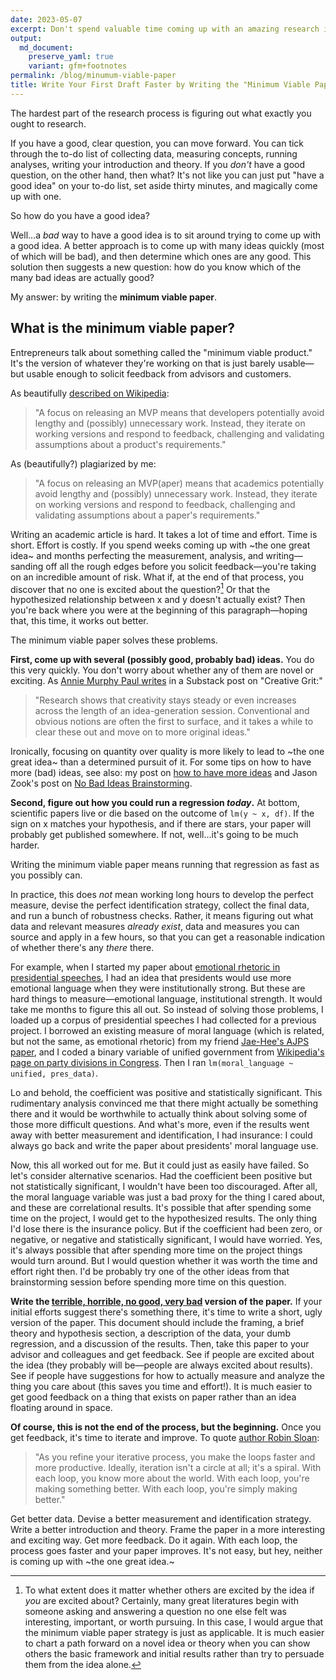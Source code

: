```yaml
---
date: 2023-05-07
excerpt: Don't spend valuable time coming up with an amazing research idea. Come up with many ideas, try the best ones quickly, and choose the one that works.
output:
  md_document:
    preserve_yaml: true
    variant: gfm+footnotes
permalink: /blog/minumum-viable-paper
title: Write Your First Draft Faster by Writing the "Minimum Viable Paper"
---
```


The hardest part of the research process is figuring out what exactly you ought to research. 

If you have a good, clear question, you can move forward. You can tick through the to-do list of collecting data, measuring concepts, running analyses, writing your introduction and theory.  If you *don't* have a good question, on the other hand, then what? It's not like you can just put "have a good idea" on your to-do list, set aside thirty minutes, and magically come up with one.

So how do you have a good idea?

Well...a *bad* way to have a good idea is to sit around trying to come up with a good idea. A better approach is to come up with many ideas quickly (most of which will be bad), and then determine which ones are any good. This solution then suggests a new question: how do you know which of the many bad ideas are actually good?

My answer: by writing the **minimum viable paper**.

## What is the minimum viable paper?

Entrepreneurs talk about something called the "minimum viable product." It's the version of whatever they're working on that is just barely usable—but usable enough to solicit feedback from advisors and customers.

As beautifully [described on Wikipedia](https://en.wikipedia.org/wiki/Minimum_viable_product):

> "A focus on releasing an MVP means that developers potentially avoid lengthy and (possibly) unnecessary work. Instead, they iterate on working versions and respond to feedback, challenging and validating assumptions about a product's requirements."

As (beautifully?) plagiarized by me:

> "A focus on releasing an MVP(aper) means that academics potentially avoid lengthy and (possibly) unnecessary work. Instead, they iterate on working versions and respond to feedback, challenging and validating assumptions about a paper's requirements."

Writing an academic article is hard. It takes a lot of time and effort. Time is short. Effort is costly. If you spend weeks coming up with ~the one great idea~ and months perfecting the measurement, analysis, and writing—sanding off all the rough edges before you solicit feedback—you're taking on an incredible amount of risk. What if, at the end of that process, you discover that no one is excited about the question?[^1] Or that the hypothesized relationship between x and y doesn't actually exist? Then you're back where you were at the beginning of this paragraph—hoping that, this time, it works out better. 

The minimum viable paper solves these problems. 

**First, come up with several (possibly good, probably bad) ideas.** You do this very quickly. You don't worry about whether any of them are novel or exciting. As [Annie Murphy Paul writes](https://anniemurphypaul.substack.com/p/the-benefits-of-creative-grit) in a Substack post on "Creative Grit:" 

> "Research shows that creativity stays steady or even increases across the length of an idea-generation session. Conventional and obvious notions are often the first to surface, and it takes a while to clear these out and move on to more original ideas."

Ironically, focusing on quantity over quality is more likely to lead to ~the one great idea~ than a determined pursuit of it. For some tips on how to have more (bad) ideas, see also: my post on [how to have more ideas](https://benjaminnoble.org/blog/more-ideas) and Jason Zook's post on [No Bad Ideas Brainstorming](https://wanderingaimfully.com/brainstorming/).

**Second, figure out how you could run a regression *today*.** At bottom, scientific papers live or die based on the outcome of `lm(y ~ x, df)`. If the sign on x matches your hypothesis, and if there are stars, your paper will probably get published somewhere. If not, well...it's going to be much harder. 

Writing the minimum viable paper means running that regression as fast as you possibly can. 

In practice, this does *not* mean working long hours to develop the perfect measure, devise the perfect identification strategy, collect the final data, and run a bunch of robustness checks. Rather, it means figuring out what data and relevant measures *already exist*, data and measures you can source and apply in a few hours, so that you can get a reasonable indication of whether there's any *there* there.

For example, when I started my paper about [emotional rhetoric in presidential speeches](https://benjaminnoble.org/files/papers/noble_how_presidents_persuade.pdf), I had an idea that presidents would use more emotional language when they were institutionally strong. But these are hard things to measure—emotional language, institutional strength. It would take me months to figure this all out. So instead of solving those problems, I loaded up a corpus of presidential speeches I had collected for a previous project. I borrowed an existing measure of moral language (which is related, but not the same, as emotional rhetoric) from my friend [Jae-Hee's AJPS paper](https://www.jstor.org/stable/45295318), and I coded a binary variable of unified government from [Wikipedia's page on party divisions in Congress](https://en.wikipedia.org/wiki/Party_divisions_of_United_States_Congresses). Then I ran `lm(moral_language ~ unified, pres_data)`. 

Lo and behold, the coefficient was positive and statistically significant. This rudimentary analysis convinced me that there might actually be something there and it would be worthwhile to actually think about solving some of those more difficult questions. And what's more, even if the results went away with better measurement and identification, I had insurance: I could always go back and write the paper about presidents' moral language use.

Now, this all worked out for me. But it could just as easily have failed. So let's consider alternative scenarios. Had the coefficient been positive but not statistically significant, I wouldn't have been too discouraged. After all, the moral language variable was just a bad proxy for the thing I cared about, and these are correlational results. It's possible that after spending some time on the project, I would get to the hypothesized results. The only thing I'd lose there is the insurance policy. But if the coefficient had been zero, or negative, or negative and statistically significant, I would have worried. Yes, it's always possible that after spending more time on the project things would turn around. But I would question whether it was worth the time and effort right then. I'd be probably try one of the other ideas from that brainstorming session before spending more time on this question.

**Write the [terrible, horrible, no good, very bad](https://en.wikipedia.org/wiki/Alexander_and_the_Terrible,_Horrible,_No_Good,_Very_Bad_Day) version of the paper.** If your initial efforts suggest there's something there, it's time to write a short, ugly version of the paper. This document should include the framing, a brief theory and hypothesis section, a description of the data, your dumb regression, and a discussion of the results. Then, take this paper to your advisor and colleagues and get feedback. See if people are excited about the idea (they probably will be—people are always excited about results). See if people have suggestions for how to actually measure and analyze the thing you care about (this saves you time and effort!). It is much easier to get good feedback on a thing that exists on paper rather than an idea floating around in space.

**Of course, this is not the end of the process, but the beginning.** Once you get feedback, it's time to iterate and improve. To quote [author Robin Sloan](https://issuu.com/golfstromen/docs/sloan-2009): 

> "As you refine your iterative process, you make the loops faster and more productive. Ideally, iteration isn't a circle at all; it's a spiral. With each loop, you know more about the world. With each loop, you're making something better. With each loop, you're simply making better."

Get better data. Devise a better measurement and identification strategy. Write a better introduction and theory. Frame the paper in a more interesting and exciting way. Get more feedback. Do it again. With each loop, the process goes faster and your paper improves. It's not easy, but hey, neither is coming up with ~the one great idea.~

[^1]: To what extent does it matter whether others are excited by the idea if *you* are excited about? Certainly, many great literatures begin with someone asking and answering a question no one else felt was interesting, important, or worth pursuing. In this case, I would argue that the minimum viable paper strategy is just as applicable. It is much easier to chart a path forward on a novel idea or theory when you can show others the basic framework and initial results rather than try to persuade them from the idea alone.